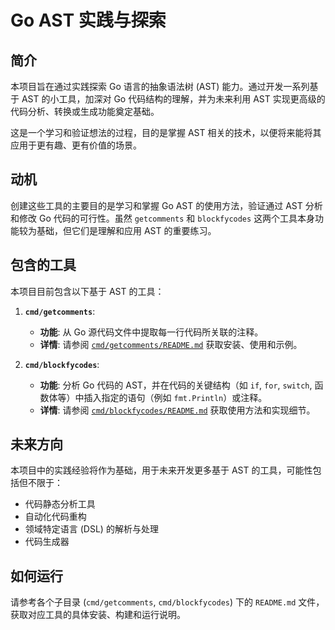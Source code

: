 # Go AST 实践与探索

## 简介

本项目旨在通过实践探索 Go 语言的抽象语法树 (AST) 能力。通过开发一系列基于 AST 的小工具，加深对 Go 代码结构的理解，并为未来利用 AST 实现更高级的代码分析、转换或生成功能奠定基础。

这是一个学习和验证想法的过程，目的是掌握 AST 相关的技术，以便将来能将其应用于更有趣、更有价值的场景。

## 动机

创建这些工具的主要目的是学习和掌握 Go AST 的使用方法，验证通过 AST 分析和修改 Go 代码的可行性。虽然 `getcomments` 和 `blockfycodes` 这两个工具本身功能较为基础，但它们是理解和应用 AST 的重要练习。

## 包含的工具

本项目目前包含以下基于 AST 的工具：

1.  **`cmd/getcomments`**:
    *   **功能**: 从 Go 源代码文件中提取每一行代码所关联的注释。
    *   **详情**: 请参阅 [`cmd/getcomments/README.md`](cmd/getcomments/README.md) 获取安装、使用和示例。

2.  **`cmd/blockfycodes`**:
    *   **功能**: 分析 Go 代码的 AST，并在代码的关键结构（如 `if`, `for`, `switch`, 函数体等）中插入指定的语句（例如 `fmt.Println`）或注释。
    *   **详情**: 请参阅 [`cmd/blockfycodes/README.md`](cmd/blockfycodes/README.md) 获取使用方法和实现细节。

## 未来方向

本项目中的实践经验将作为基础，用于未来开发更多基于 AST 的工具，可能性包括但不限于：

*   代码静态分析工具
*   自动化代码重构
*   领域特定语言 (DSL) 的解析与处理
*   代码生成器

## 如何运行

请参考各个子目录 (`cmd/getcomments`, `cmd/blockfycodes`) 下的 `README.md` 文件，获取对应工具的具体安装、构建和运行说明。
